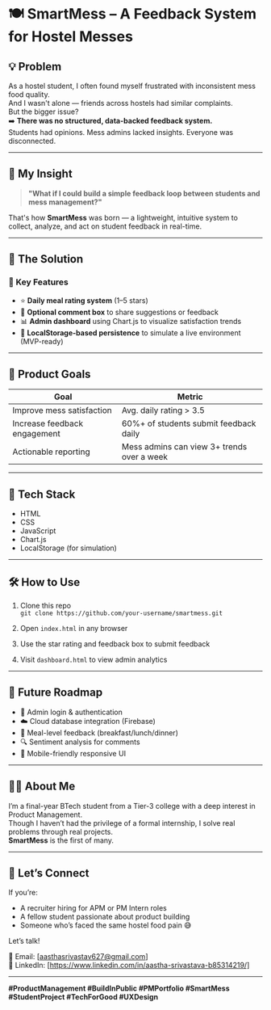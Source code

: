 # 🍽️ SmartMess – A Feedback System for Hostel Messes

## 💡 Problem

As a hostel student, I often found myself frustrated with inconsistent mess food quality.  
And I wasn't alone — friends across hostels had similar complaints.  
But the bigger issue?  
➡️ **There was no structured, data-backed feedback system.**  
Students had opinions. Mess admins lacked insights. Everyone was disconnected.

---

## 🧠 My Insight

> **"What if I could build a simple feedback loop between students and mess management?"**

That's how **SmartMess** was born — a lightweight, intuitive system to collect, analyze, and act on student feedback in real-time.

---

## 🔨 The Solution

### 🎯 Key Features

- ⭐ **Daily meal rating system** (1–5 stars)
- 💬 **Optional comment box** to share suggestions or feedback
- 📊 **Admin dashboard** using Chart.js to visualize satisfaction trends
- 🧠 **LocalStorage-based persistence** to simulate a live environment (MVP-ready)

---

## 📍 Product Goals

| Goal | Metric |
|------|--------|
| Improve mess satisfaction | Avg. daily rating > 3.5 |
| Increase feedback engagement | 60%+ of students submit feedback daily |
| Actionable reporting | Mess admins can view 3+ trends over a week |

---

## 🧪 Tech Stack

- HTML
- CSS
- JavaScript
- Chart.js
- LocalStorage (for simulation)

---

## 🛠️ How to Use

1. Clone this repo  
   `git clone https://github.com/your-username/smartmess.git`

2. Open `index.html` in any browser

3. Use the star rating and feedback box to submit feedback

4. Visit `dashboard.html` to view admin analytics

---

## 🧭 Future Roadmap

- 🔐 Admin login & authentication
- ☁️ Cloud database integration (Firebase)
- 📅 Meal-level feedback (breakfast/lunch/dinner)
- 🔍 Sentiment analysis for comments
- 📱 Mobile-friendly responsive UI

---

## 👩‍🎓 About Me

I’m a final-year BTech student from a Tier-3 college with a deep interest in Product Management.  
Though I haven’t had the privilege of a formal internship, I solve real problems through real projects.  
**SmartMess** is the first of many.

---

## 🤝 Let’s Connect

If you’re:
- A recruiter hiring for APM or PM Intern roles
- A fellow student passionate about product building
- Someone who’s faced the same hostel food pain 😅

Let’s talk!

📧 Email: [aasthasrivastav627@gmail.com]  
🔗 LinkedIn: [https://www.linkedin.com/in/aastha-srivastava-b85314219/]  


---

**#ProductManagement #BuildInPublic #PMPortfolio #SmartMess #StudentProject #TechForGood #UXDesign**

